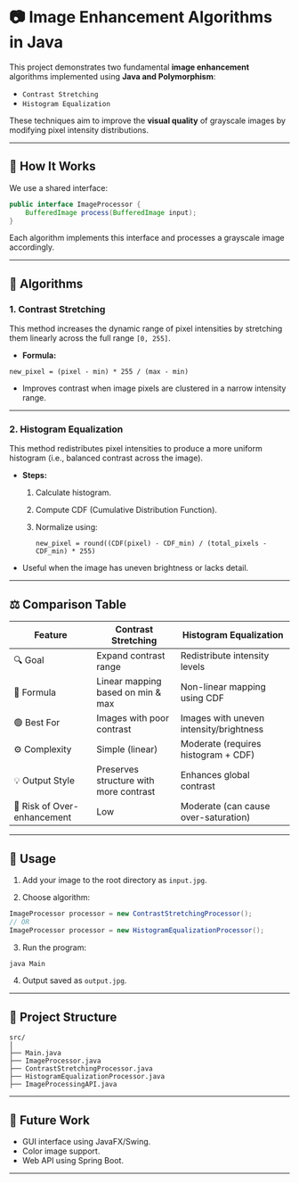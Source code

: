 
# 📷 Image Enhancement Algorithms in Java

This project demonstrates two fundamental **image enhancement** algorithms implemented using **Java and Polymorphism**:

- `Contrast Stretching`
- `Histogram Equalization`

These techniques aim to improve the **visual quality** of grayscale images by modifying pixel intensity distributions.

---

## 🔧 How It Works

We use a shared interface:

```java
public interface ImageProcessor {
    BufferedImage process(BufferedImage input);
}
```

Each algorithm implements this interface and processes a grayscale image accordingly.

---

## 🧪 Algorithms

### 1. Contrast Stretching

This method increases the dynamic range of pixel intensities by stretching them linearly across the full range `[0, 255]`.

- **Formula:**

```
new_pixel = (pixel - min) * 255 / (max - min)
```

- Improves contrast when image pixels are clustered in a narrow intensity range.

---

### 2. Histogram Equalization

This method redistributes pixel intensities to produce a more uniform histogram (i.e., balanced contrast across the image).

- **Steps:**
  1. Calculate histogram.
  2. Compute CDF (Cumulative Distribution Function).
  3. Normalize using:

     ```
     new_pixel = round((CDF(pixel) - CDF_min) / (total_pixels - CDF_min) * 255)
     ```

- Useful when the image has uneven brightness or lacks detail.

---

## ⚖️ Comparison Table

| Feature                     | Contrast Stretching                      | Histogram Equalization                 |
|----------------------------|------------------------------------------|----------------------------------------|
| 🔍 Goal                    | Expand contrast range                    | Redistribute intensity levels          |
| 🧮 Formula                 | Linear mapping based on min & max        | Non-linear mapping using CDF           |
| 🟢 Best For                | Images with poor contrast                | Images with uneven intensity/brightness|
| ⚙️ Complexity              | Simple (linear)                          | Moderate (requires histogram + CDF)    |
| 💡 Output Style            | Preserves structure with more contrast   | Enhances global contrast               |
| 🎯 Risk of Over-enhancement| Low                                      | Moderate (can cause over-saturation)   |

---

## 🚀 Usage

1. Add your image to the root directory as `input.jpg`.

2. Choose algorithm:
```java
ImageProcessor processor = new ContrastStretchingProcessor(); 
// OR
ImageProcessor processor = new HistogramEqualizationProcessor();
```

3. Run the program:
```bash
java Main
```

4. Output saved as `output.jpg`.

---

## 📂 Project Structure

```
src/
│
├── Main.java
├── ImageProcessor.java
├── ContrastStretchingProcessor.java
├── HistogramEqualizationProcessor.java
├── ImageProcessingAPI.java
```

---

## 🧠 Future Work

- GUI interface using JavaFX/Swing.
- Color image support.
- Web API using Spring Boot.

---


